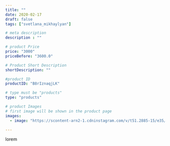 ```yaml
---
title: ""
date: 2020-02-17
draft: false
tags: ["svetlana_mikhaylyan"]

# meta description
description : ""

# product Price
price: "3000"
priceBefore: "3600.0"

# Product Short Description
shortDescription: ""

#product ID
productID: "B8rIznaqjLK"

# type must be "products"
type: "products"

# product Images
# first image will be shown in the product page
images:
  - image: "https://scontent-arn2-1.cdninstagram.com/v/t51.2885-15/e35/84880715_1065453237186787_3824123836953323727_n.jpg?se=7&tp=1&_nc_ht=scontent-arn2-1.cdninstagram.com&_nc_cat=107&_nc_ohc=LuUk3BvaBuMAX9Aih62&oh=54865cb4c2776876c3e3bb57e573aa50&oe=60750395&ig_cache_key=MjI0NTkyNzU3MDU2MzAxOTQ2Ng%3D%3D.2"

---
```

lorem
